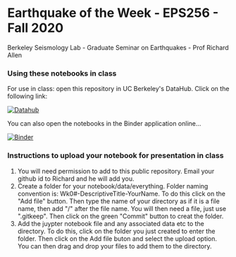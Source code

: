 # Earthquake of the Week - EPS256 - Fall 2020

Berkeley Seismology Lab - Graduate Seminar on Earthquakes - Prof Richard Allen

### Using these notebooks in class

For use in class: open this repository in UC Berkeley's DataHub.  Click on the following link:

 [![Datahub](https://img.shields.io/badge/Launch-UCB%20Datahub-blue.svg)](https://datahub.berkeley.edu/hub/user-redirect/git-pull?repo=https%3A%2F%2Fgithub.com%2Fds-modules%2FEPS256-FA20)
 
 You can also open the notebooks in the Binder application online...

[![Binder](https://mybinder.org/badge_logo.svg)](https://mybinder.org/v2/gh/ds-modules/EPS256-FA20/master)


### Instructions to upload your notebook for presentation in class

1. You will need permission to add to this public repository.  Email your github id to Richard and he will add you.
2. Create a folder for your notebook/data/everything.  Folder naming convention is: Wk0#-DescriptiveTitle-YourName.  To do this click on the "Add file" button.  Then type the name of your directory as if it is a file name, then add "/" after the file name.  You will then need a file, just use ".gitkeep".  Then click on the green "Commit" button to creat the folder.
3. Add the juypter notebook file and any associated data etc to the directory.  To do this, click on the folder you just created to enter the folder.  Then click on the Add file buton and select the upload option.  You can then drag and drop your files to add them to the directory.

